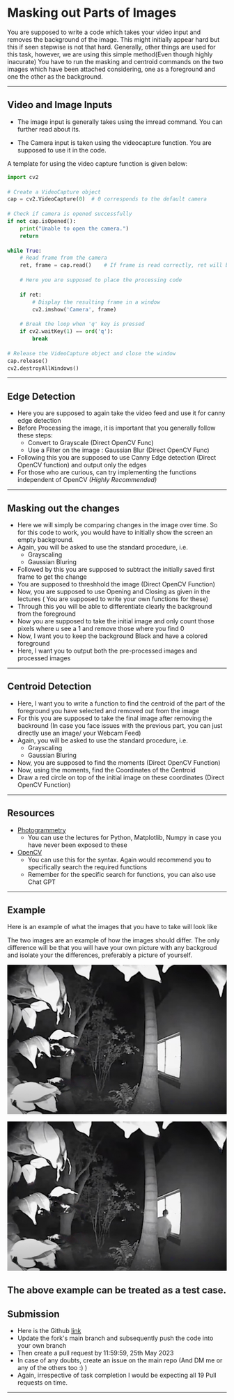 # Masking out Parts of Images

You are supposed to write a code which takes your video input and removes the background of the image. This might initially appear hard but this if seen stepwise is not that hard. Generally, other things are used for this task, however, we are using this simple method(Even though highly inacurate)
You have to run the masking and centroid commands on the two images which have been attached considering, one as a foreground and one the other as the background.

---

## Video and Image Inputs

- The image input is generally takes using the imread command. You can further read about its.

- The Camera input is taken using the videocapture function. You are supposed to use it in the code.

A template for using the video capture function is given below:
```python
import cv2

# Create a VideoCapture object
cap = cv2.VideoCapture(0)  # 0 corresponds to the default camera

# Check if camera is opened successfully
if not cap.isOpened():
    print("Unable to open the camera.")
    return

while True:
    # Read frame from the camera
    ret, frame = cap.read()    # If frame is read correctly, ret will be True

    # Here you are supposed to place the processing code

    if ret:
        # Display the resulting frame in a window
        cv2.imshow('Camera', frame)

    # Break the loop when 'q' key is pressed
    if cv2.waitKey(1) == ord('q'):
        break

# Release the VideoCapture object and close the window
cap.release()
cv2.destroyAllWindows()
```

---

## Edge Detection

- Here you are supposed to again take the video feed and use it for canny edge detection
- Before Processing the image, it is important that you generally follow these steps:
    - Convert to Grayscale (Direct OpenCV Func)
    - Use a Filter on the image : Gaussian Blur (Direct OpenCV Func)
- Following this you are supposed to use Canny Edge detection (Direct OpenCV function) and output only the edges
- For those who are curious, can try implementing the functions independent of OpenCV *(Highly Recommended)*

---

## Masking out the changes

- Here we will simply be comparing changes in the image over time. So for this code to work, you would have to initially show the screen an empty background.
- Again, you will be asked to use the standard procedure, i.e.
    - Grayscaling
    - Gaussian Bluring
- Followed by this you are supposed to subtract the initially saved first frame to get the change
- You are supposed to threshhold the image (Direct OpenCV Function)
- Now, you are supposed to use Opening and Closing as given in the lectures ( You are supposed to write your own functions for these)
- Through this you will be able to differentiate clearly the background from the foreground
- Now you are supposed to take the initial image and only count those pixels where u see a 1 and remove those where you find 0
- Now, I want you to keep the background Black and have a colored foreground
- Here, I want you to output both the pre-processed images and processed images

---

## Centroid Detection

- Here, I want you to write a function to find the centroid of the part of the foreground you have selected and removed out from the image
- For this you are supposed to take the final image after removing the backround
(In case you face issues with the previous part, you can just directly use an image/ your Webcam Feed)
- Again, you will be asked to use the standard procedure, i.e.
    - Grayscaling
    - Gaussian Bluring
- Now, you are supposed to find the moments (Direct OpenCV Function)
- Now, using the moments, find the Coordinates of the Centroid
- Draw a red circle on top of the initial image on these coordinates (Direct OpenCV Function)

---

## Resources

- [Photogrammetry](https://www.ipb.uni-bonn.de/photo12-2021/)
    - You can use the lectures for Python, Matplotlib, Numpy in case you have never been exposed to these
- [OpenCV](https://www.geeksforgeeks.org/opencv-python-tutorial/)
    - You can use this for the syntax. Again would recommend you to specifically search the required functions
    - Remember for the specific search for functions, you can also use Chat GPT

---

## Example

Here is an example of what the images that you have to take will look like

The two images are an example of how the images should differ. The only difference will be that you will have your own picture with any backgroud and isolate your the differences, preferably a picture of yourself. 


![alt text](./example.png)


![alt text](./example1.png)


The above example can be treated as a test case.
---

## Submission

- Here is the Github <a href="https://github.com/AerialRobotics-IITK/Induction_Y22">link</a>
- Update the fork's main branch and subsequently push the code into your own branch
- Then create a pull request by 11:59:59, 25th May 2023
- In case of any doubts, create an issue on the main repo (And DM me or any of the others too :) )
- Again, irrespective of task completion I would be expecting all 19 Pull requests on time.

---
